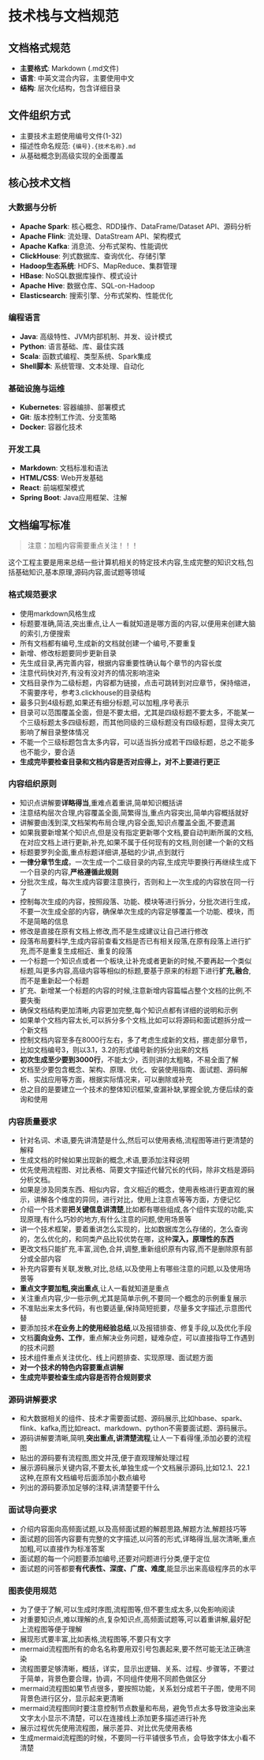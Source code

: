 # 技术栈与文档规范

## 文档格式规范
- **主要格式**: Markdown (.md文件)
- **语言**: 中英文混合内容，主要使用中文
- **结构**: 层次化结构，包含详细目录

## 文件组织方式
- 主要技术主题使用编号文件(1-32)
- 描述性命名规范: `{编号}.{技术名称}.md`
- 从基础概念到高级实现的全面覆盖

## 核心技术文档

### 大数据与分析
- **Apache Spark**: 核心概念、RDD操作、DataFrame/Dataset API、源码分析
- **Apache Flink**: 流处理、DataStream API、架构模式
- **Apache Kafka**: 消息流、分布式架构、性能调优
- **ClickHouse**: 列式数据库、查询优化、存储引擎
- **Hadoop生态系统**: HDFS、MapReduce、集群管理
- **HBase**: NoSQL数据库操作、模式设计
- **Apache Hive**: 数据仓库、SQL-on-Hadoop
- **Elasticsearch**: 搜索引擎、分布式架构、性能优化

### 编程语言
- **Java**: 高级特性、JVM内部机制、并发、设计模式
- **Python**: 语言基础、库、最佳实践
- **Scala**: 函数式编程、类型系统、Spark集成
- **Shell脚本**: 系统管理、文本处理、自动化

### 基础设施与运维
- **Kubernetes**: 容器编排、部署模式
- **Git**: 版本控制工作流、分支策略
- **Docker**: 容器化技术

### 开发工具
- **Markdown**: 文档标准和语法
- **HTML/CSS**: Web开发基础
- **React**: 前端框架模式
- **Spring Boot**: Java应用框架、注解


## 文档编写标准

> 注意：加粗内容需要重点关注！！！

这个工程主要是用来总结一些计算机相关的特定技术内容,生成完整的知识文档,包括基础知识,基本原理,源码内容,面试题等领域

### 格式规范要求
- 使用markdown风格生成
- 标题要准确,简洁,突出重点,让人一看就知道是哪方面的内容,以便用来创建大脑的索引,方便搜索
- 所有文档都有编号,生成新的文档就创建一个编号,不要重复
- 新增、修改标题要同步更新目录
- 先生成目录,再完善内容，根据内容重要性确认每个章节的内容长度
- 注意代码快对齐,有没有没对齐的情况影响渲染
- 文档目录作为二级标题，内容都为链接，点击可跳转到对应章节，保持缩进，不需要序号，参考3.clickhouse的目录结构
- 最多只到4级标题,如果还有细分标题,可以加粗,序号表示
- 目录可以范围覆盖全面，但是不要太细，尤其是四级标题不要太多，不能某一个三级标题太多四级标题，而其他同级的三级标题没有四级标题，显得太突兀影响了解目录整体情况
- 不能一个三级标题包含太多内容，可以适当拆分成若干四级标题，总之不能多也不能少，要合适
- **生成完毕要检查目录和文档内容是否对应得上，对不上要进行更正**

### 内容组织原则
- 知识点讲解要**详略得当**,重难点着重讲,简单知识概括讲
- 注意结构层次合理,内容覆盖全面,简繁得当,重点内容突出,简单内容概括就好
- 讲解要由浅到深,文档架构布局合理,内容全面,知识点覆盖全面,不要遗漏
- 如果我要新增某个知识点,但是没有指定更新哪个文档,要自动判断所属的文档,在对应文档上进行更新,补充,如果不属于任何现有的文档,则创建一个新的文档
- 标题要罗列全面,重点标题详细讲,基础的少讲,点到就行
- **一律分章节生成**，一次生成一个二级目录的内容,生成完毕要换行再继续生成下一个目录的内容,**严格遵循此规则**
- 分批次生成，每次生成内容要注意换行，否则和上一次生成的内容放在同一行了
- 控制每次生成的内容，按照段落、功能、模块等进行拆分，分批次进行生成，不要一次生成全部的内容，确保单次生成的内容足够覆盖一个功能、模块，而不是简略的信息
- 修改是直接在原有文档上修改,而不是生成建议让自己进行修改
- 段落布局要科学,生成内容前查看文档是否已有相关段落,在原有段落上进行扩充,而不是重复生成相近、重复的段落
- 一个标题一个知识点或者一个板块,让补充或者更新的时候,不要再起一个类似标题,叫更多内容,高级内容等相似的标题,要基于原来的标题下进行**扩充,融合**,而不是重新起一个标题
- 扩充、新增某一个标题的内容的时候,注意新增内容篇幅占整个文档的比例,不要失衡
- 确保文档结构更加清晰,内容更加完整,每个知识点都有详细的说明和示例
- 如果单个文档内容太长,可以拆分多个文档,比如可以将源码和面试题拆分成一个新文档
- 控制文档内容至多在8000行左右，多了考虑生成新的文档，挪走部分章节，比如文档编号3，则以3.1，3.2的形式编号新的拆分出来的文档
- **初次生成至少要到3000行**，不能太少，否则讲的太粗略，不易全面了解
- 文档至少要包含概念、架构、原理、优化、安装使用指南、面试题、源码解析、实战应用等方面，根据实际情况来，可以删除或补充
- 总之目的是要建立一个技术的整体知识框架,查漏补缺,掌握全貌,方便后续的查询和使用

### 内容质量要求
- 针对名词、术语,要先讲清楚是什么,然后可以使用表格,流程图等进行更清楚的解释
- 生成文档的时候如果出现新的概念,术语,要添加注释说明
- 优先使用流程图、对比表格、简要文字描述代替冗长的代码，除非文档是源码分析文档。
- 如果是涉及同类东西、相似内容，含义相近的概念，使用表格进行更直观的展示，讲解各个维度的异同，进行对比，使用上注意点等等方面，方便记忆
- 介绍一个技术要**把关键信息讲清楚**,比如都有哪些组成,各个组件实现的功能,实现原理,有什么巧妙的地方,有什么注意的问题,使用场景等
- 讲一个技术框架，要着重讲怎么实现的，比如数据库怎么存储的，怎么查询的，怎么优化的，和同类产品比较优势在哪，这种**深入，原理性的东西**
- 更改文档只能扩充,丰富,润色,合并,调整,重新组织原有内容,而不是删除原有部分或全部内容
- 补充内容要有关联,发散,对比,总结,以及使用上有哪些注意的问题,以及使用场景等
- **重点文字要加粗,突出重点**,让人一看就知道是重点
- 关注重点内容,少一些示例,尤其是简单示例,不要同一个概念的示例重复展示
- 不准贴出来太多代码，有也要适量,保持简短扼要，尽量多文字描述,示意图代替
- 要添加技术**在业务上的使用经验总结**,以及报错排查、修复手段,以及优化手段
- 文档**面向业务、工作**，重点解决业务问题，疑难杂症，可以直接指导工作遇到的技术问题
- 技术组件重点关注优化、线上问题排查、实现原理、面试题方面
- **对一个技术的特色内容要重点讲解**
- **生成完毕要检查生成内容是否符合规则要求**

### 源码讲解要求
- 和大数据相关的组件、技术才需要面试题、源码展示,比如hbase、spark、flink、kafka,而比如react、markdown、python不需要面试题、源码展示。
- 源码讲解要清晰,简明,**突出重点,讲清楚流程**,让人一下看得懂,添加必要的流程图
- 贴出的源码要有流程图,图文并茂,便于直观理解处理过程
- 展示源码展示关键内容,不要太长,单独生成一个文档展示源码,比如12.1、22.1这种,在原有文档编号后面添加小数点编号
- 列出的源码要添加足够的注释,讲清楚要干什么

### 面试导向要求
- 介绍内容面向高频面试题,以及高频面试题的解题思路,解题方法,解题技巧等
- 面试题的回答内容要有完整的文字描述,以问答的形式,详略得当,层次清晰,重点加粗,可以直接作为标准答案
- 面试题的每一个问题要添加编号,还要对问题进行分类,便于定位
- 面试题的问答都要**有代表性、深度、广度、难度**,能显示出来高级程序员的水平


### 图表使用规范
- 为了便于了解,可以生成时序图,流程图等,但不要生成太多,以免影响阅读
- 对重要知识点,难以理解的点,复杂知识点,高频面试题等,可以着重讲解,最好配上流程图等便于理解
- 展现形式要丰富,比如表格,流程图等,不要只有文字
- mermaid流程图所有的命名名称要用双引号包裹起来,要不然可能无法正确渲染
- 流程图要足够清晰，概括，详实，显示出逻辑、关系、过程、步骤等，不要过于简单，背景色要合理，协调，不同组件使用不同颜色做区分
- mermaid流程图如果节点很多，要按照功能，关系划分成若干子图，使用不同背景色进行区分，显示起来更清晰
- mermaid流程图同时要注意控制节点数量和布局，避免节点太多导致渲染出来文字太小显示不清楚，可以在连接线上添加更多描述进行补充
- 展示过程优先使用流程图，展示差异、对比优先使用表格
- 生成mermaid流程图的时候，不要同一行平铺很多节点，会导致字体太小看不清楚

